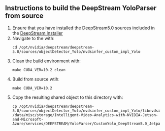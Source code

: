 ## Instructions to build the DeepStream YoloParser from source
1. Ensure that you have installed the DeepStream5.0 sources included in the [DeepStream Installer](https://developer.nvidia.com/deepstream-getting-started)
2. Navigate to the with:
    ```
    cd /opt/nvidia/deepstream/deepstream-5.0/sources/objectDetector_Yolo/nvdsinfer_custom_impl_Yolo
    ```
3. Clean the build environment with:
    ``` 
    make CUDA_VER=10.2 clean 
    ```
4. Build from source wtih:
    ``` 
    make CUDA_VER=10.2 
    ```
5. Copy the resulting shared object to this directory with:
    ```
    cp /opt/nvidia/deepstream/deepstream-5.0/sources/objectDetector_Yolo/nvdsinfer_custom_impl_Yolo/libnvdsinfer_custom_impl_Yolo.so /data/misc/storage/Intelligent-Video-Analytics-with-NVIDIA-Jetson-and-Microsoft-Azure/services/DEEPSTREAM/YoloParser/CustomYolo_DeepStream5.0_Jetpack4.4
    ```